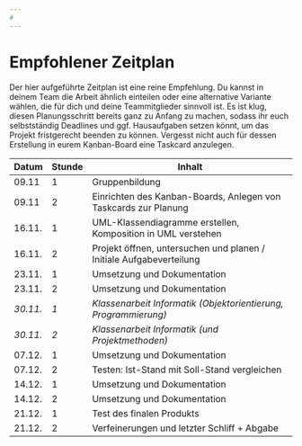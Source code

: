 ```yaml
---
#
---
```


# Empfohlener Zeitplan

Der hier aufgeführte Zeitplan ist eine reine Empfehlung. Du kannst in deinem Team die Arbeit ähnlich einteilen oder eine alternative Variante wählen, die für dich und deine Teammitglieder sinnvoll ist. Es ist klug, diesen Planungsschritt bereits ganz zu Anfang zu machen, sodass ihr euch selbstständig Deadlines und ggf. Hausaufgaben setzen könnt, um das Projekt fristgerecht beenden zu können. Vergesst nicht auch für dessen Erstellung in eurem Kanban-Board eine Taskcard anzulegen.

Datum | Stunde | Inhalt
------|--------|--------------------
09.11 | 1      | Gruppenbildung
09.11 | 2      | Einrichten des Kanban-Boards, Anlegen von Taskcards zur Planung
16.11.| 1      | UML-Klassendiagramme erstellen, Komposition in UML verstehen
16.11.| 2      | Projekt öffnen, untersuchen und planen / Initiale Aufgabeverteilung
23.11.| 1      | Umsetzung und Dokumentation
23.11.| 2      | Umsetzung und Dokumentation
*30.11.*| *1*      | *Klassenarbeit Informatik (Objektorientierung, Programmierung)*
*30.11.*| *2*      | *Klassenarbeit Informatik (und Projektmethoden)*
07.12.| 1      | Umsetzung und Dokumentation
07.12.| 2      | Testen: Ist-Stand mit Soll-Stand vergleichen
14.12.| 1      | Umsetzung und Dokumentation
14.12.| 2      | Umsetzung und Dokumentation
21.12.| 1      | Test des finalen Produkts
21.12.| 2      | Verfeinerungen und letzter Schliff + Abgabe
